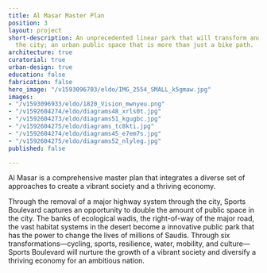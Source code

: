 ```yaml
---
title: Al Masar Master Plan
position: 3
layout: project
short-description: An unprecedented linear park that will transform and reconnect
  the city; an urban public space that is more than just a bike path.
architecture: true
curatorial: true
urban-design: true
education: false
fabrication: false
hero_image: "/v1593096703/eldo/IMG_2554_SMALL_k5gmaw.jpg"
images:
- "/v1593096933/eldo/1820_Vision_mwnyeu.png"
- "/v1592604274/eldo/diagrams48_xrls0t.jpg"
- "/v1592604273/eldo/diagrams51_kgugbc.jpg"
- "/v1592604275/eldo/diagrams_tc8kti.jpg"
- "/v1592604274/eldo/diagrams45_e7em7s.jpg"
- "/v1592604275/eldo/diagrams52_nlyleg.jpg"
published: false

---
```

Al Masar is a comprehensive master plan that integrates a diverse set of approaches to create a vibrant society and a thriving economy.

Through the removal of a major highway system through the city, Sports Boulevard captures an opportunity to double the amount of public space in the city. The banks of ecological wadis, the right-of-way of the major road, the vast habitat systems in the desert become a innovative public park that has the power to change the lives of millions of Saudis. Through six transformations—cycling, sports, resilience, water, mobility, and culture—Sports Boulevard will nurture the growth of a vibrant society and diversify a thriving economy for an ambitious nation.